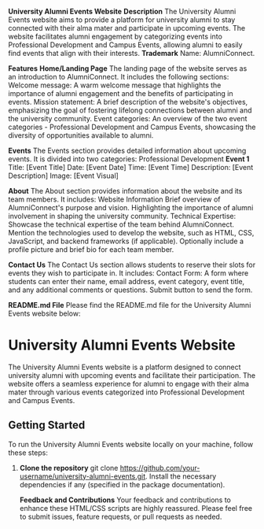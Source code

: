 **University Alumni Events Website**
**Description**
The University Alumni Events website aims to provide a platform for university alumni to stay connected with their alma mater and participate in upcoming events. The website facilitates alumni engagement by categorizing events into Professional Development and Campus Events, allowing alumni to easily find events that align with their interests.
**Trademark**
Name: AlumniConnect.


**Features**
**Home/Landing Page**
The landing page of the website serves as an introduction to AlumniConnect. It includes the following sections:
Welcome message: A warm welcome message that highlights the importance of alumni engagement and the benefits of participating in events.
Mission statement: A brief description of the website's objectives, emphasizing the goal of fostering lifelong connections between alumni and the university community.
Event categories: An overview of the two event categories - Professional Development and Campus Events, showcasing the diversity of opportunities available to alumni.

**Events**
The Events section provides detailed information about upcoming events. It is divided into two categories:
Professional Development
**Event 1**
Title: [Event Title]
Date: [Event Date]
Time: [Event Time]
Description: [Event Description]
Image: [Event Visual]

**About**
The About section provides information about the website and its team members. It includes:
Website Information
Brief overview of AlumniConnect's purpose and vision.
Highlighting the importance of alumni involvement in shaping the university community.
Technical Expertise:
Showcase the technical expertise of the team behind AlumniConnect.
Mention the technologies used to develop the website, such as HTML, CSS, JavaScript, and backend frameworks (if applicable).
Optionally include a profile picture and brief bio for each team member.

**Contact Us**
The Contact Us section allows students to reserve their slots for events they wish to participate in. It includes:
Contact Form:
A form where students can enter their name, email address, event category, event title, and any additional comments or questions.
Submit button to send the form.

**README.md File**
Please find the README.md file for the University Alumni Events website below:
# University Alumni Events Website
The University Alumni Events website is a platform designed to connect university alumni with upcoming events and facilitate their participation. The website offers a seamless experience for alumni to engage with their alma mater through various events categorized into Professional Development and Campus Events.

## Getting Started
To run the University Alumni Events website locally on your machine, follow these steps:
1. **Clone the repository**
   git clone https://github.com/your-username/university-alumni-events.git.
   Install the necessary dependencies if any (specified in the package documentation).

   **Feedback and Contributions**
Your feedback and contributions to enhance these HTML/CSS scripts are highly reassured. 
Please feel free to submit issues, feature requests, or pull requests as needed.
